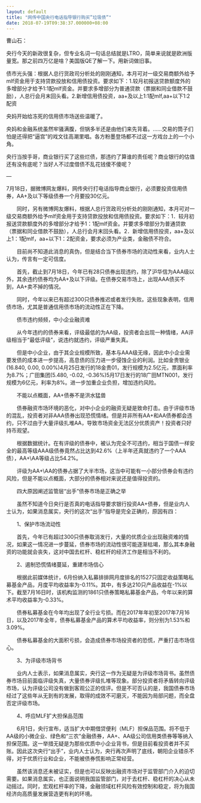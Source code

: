 ```yaml
---
layout: default
title: "网传中国央行电话指导银行购买”垃圾债”"
date: 2018-07-19T09:38:37.000000+08:00
---
```


曹山石：

央行今天的新政很复杂，但专业名词一句话总结就是LTRO，简单来说就是欧洲版量宽。那之前四万亿是啥？美国版QE了解一下。用新词做旧事。

债市光头强：根据人总行货政司分析处的刚刚通知，本月可对一级交易商额外给予mlf资金用于支持贷款投放和信用债投资。要求如下：1.较月初报送贷款额度外的多增部分才给予1:1配mlf资金。并要求多增部分为普通贷款（票据和同业借款不鼓励），人总行会月末回头看。2.新增信用债投资，aa+及以上1:1配mlf,aa+以下1:2配资 ​

央妈开始给冻死的信用债市场送些温暖了。


央妈和金融系统虽然牢骚满腹，但锅多半还是由他们来先背着。……交易的筒子们怕是还得把“逼宫”的戏文往高潮里唱。各方粉墨登场都不过这一方戏台上的一个小角。

央行当按手哥，商业银行买了这些烂债，那违约了算谁的责任呢？商业银行的估值还有没有底呢？当好人不过度借债不乱花钱傻不傻呢？ ​

—

 7月18日，据微博网友爆料，网传央行打电话指导商业银行，必须要投资信用债券，AA+及以下等级债券一个月要投30亿元。

　　同时，另有微博网友爆料，根据人总行货政司分析处的刚刚通知，本月可对一级交易商额外给予mlf资金用于支持贷款投放和信用债投资。要求如下：1．较月初报送贷款额度外的多增部分才给予1：1配mlf资金。并要求多增部分为普通贷款（票据和同业借款不鼓励），人总行会月末回头看。2．新增信用债投资，aa+及以上1：1配mlf，aa+以下1：2配资金，要求必须为产业类，金融债不符合。


　　目前尚不知道此消息的真伪，但是结合当下债券市场的流动性来看，业内人士认为，传言有一定可信度。

　　首先，截止到7月18日，今年已有28只债券出现违约，除了沪华信为AAA级以外，其余违约债券均为AA+及以下评级。在债券交易市场上，出现AAA债买不到，AA+卖不掉的情况。

　　同时，今年以来已有超过300只债券推迟或者发行失败。这些现象表明，信用债市场，尤其是普通信用债市场的流动性正在下降。

　　债市违约频频，中小企业融资难

　　从今年违约的债券来看，评级最低的为AA级，投资者会出现一种情绪，AA评级相当于“最低评级”，说违约就违约，评级严重失真。

　　但是中小企业，由于其企业规模所致，基本与AAA级无缘，因此中小企业需要发债的成本进一步提高，高息债的压力进一步侵蚀企业的利润。比如金贵银业(16.840, 0.00, 0.00%)4月25日发行的18金贵01，发行规模为2.5亿元，票面利率为8.7%；广田集团(5.480, -0.02, -0.36%)5月17日发行的18广田MTN001，发行规模为6亿元，利率为8%。进一步加重企业负担，增加违约风险。

　　不能以点概面，AA+债券不是洪水猛兽

　　债券融资市场环境的恶化，对中小企业的融资无疑是致命打击。由于评级市场的混乱，投资者对非AAA债券出现恐慌情绪。但是并非所有AA+和AA债券都会违约，只不过由于大量评级扎堆AA，导致市场资金无法区分优质资产！投资者只好持币观望。

　　根据数据统计。在有评级的债券中，被认为完全不可违约，相当于国债一样安全的最高等级AAA级债券竟然占比达到42.6%（上半年还真就违约了一个AAA债），AA+\AA等级占比54.2%。

　　评级为AA+\AA的债券占据了大半市场，这当中可能有一小部分债券会有违约风险，但是不能以点概面，大部分的债券相对来说还是值得投资的。

　　四大原因阐述监管层“出手”债券市场是正确之举

　　虽然不知道今日央行是否真的电话指导要求银行投资AA+债券，但是业内人士认为，如果消息属实，央行的这次“出手”指导是完全正确的，原因有四：

　　1、保护市场流动性

　　首先，今年已有超过300只债券取消发行，大量的优质企业出现融资难的情况，如果这一情况进一步蔓延，债券市场的流动性很可能逐渐枯竭，那么其本身融资的功能就会丧失，这对中国去杠杆、稳杠杆的经济工作是相当不利的。

　　2、遏制恐慌情绪蔓延，重建市场信心

　　根据此前媒体统计，6月份纳入私募排排网月度排名的1527只固定收益策略私募基金产品，月度平均收益率为-0.11%。其中，有多达210只产品收益在-1%以下。截至7月16日时，该机构监测的1861只债券策略私募基金产品，今年以来的算术平均收益率为-0.33%。

　　债券私募基金在今年均出现了全行业亏损。而在2017年年初至2017年7月16日，以及2017年全年，债券私募基金产品的算术平均收益率，则分别为1.53%和3.09%。

　　债券私募基金的大面积亏损，会造成债券市场投资者的恐慌，严重打击市场信心。

　　3、为评级市场背书

　　业内人士表示，如果消息属实，央行这一作为无疑是为评级市场背书。虽然债券市场目前面临评级失真，大量债券评级扎堆等现象。部分投资者将矛盾转向评级市场，认为评级公司没有做到客观公正的信评。但是不可否认的是，我国债券市场经过了这些年从无到有的发展，取得的成效不可磨灭，不能因为局部问题，而全盘否定评级市场。

　　4、呼应MLF扩大担保品范围

　　6月1日，央行宣布，适当扩大中期借贷便利（MLF）担保品范围。将不低于AA级的小微企业、绿色和“三农”金融债券，AA+、AA级公司信用类债券等等纳入担保范围。这一举措无疑是为那些优质中小企业背书，但是目前看投资者并不买账。因此这次央行“出手”，业内人士认为，央行再次声明了底线，朝阳企业错杀不得，对于优质行业和企业，不能被债券慌影响正常经营。

　　虽然该消息还未被证实，但是也可以反映出融资市场对于监管部门介入的迫切需要。如果消息属实，也正面说明我国监管部门，对于去杠杆、稳杠杆的决心从未动摇过。同时，宏观杠杆率的下降，金融领域杠杆风险有效控制和稳定，将为我国经济向高质量发展营造更有利的环境。

